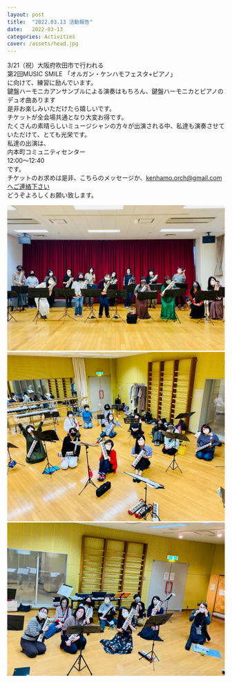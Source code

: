 ```yaml
---
layout: post
title:  "2022.03.13 活動報告"
date:   2022-03-13 
categories: Activities
cover: /assets/head.jpg
---
```


3/21（祝）大阪府吹田市で行われる  
第2回MUSIC SMILE  「オルガン・ケンハモフェスタ+ピアノ」  
に向けて、練習に励んでいます。  
鍵盤ハーモニカアンサンブルによる演奏はもちろん、鍵盤ハーモニカとピアノのデュオ曲あります  
是非お楽しみいただけたら嬉しいです。  
チケットが全会場共通となり大変お得です。  
たくさんの素晴らしいミュージシャンの方々が出演される中、私達も演奏させていただけて、とても光栄です。  
私達の出演は、  
内本町コミュニティセンター  
12:00〜12:40  
です。  
チケットのお求めは是非、こちらのメッセージか、kenhamo.orch@gmail.comへご連絡下さい  
どうぞよろしくお願い致します。  
  
<img border="0" src="/assets/20220313-1.jpg">  
<img border="0" src="/assets/20220313-2.jpg">  
<img border="0" src="/assets/20220313-3.jpg">